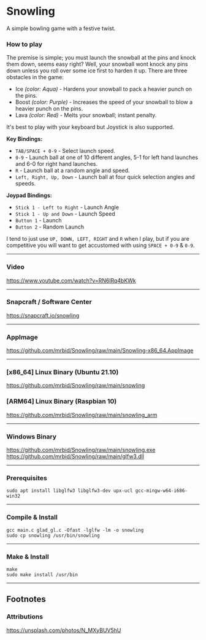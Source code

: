 # Snowling
A simple bowling game with a festive twist.

### How to play

The premise is simple; you must launch the snowball at the pins and knock them down, seems easy right? Well, your snowball wont knock any pins down unless you roll over some ice first to harden it up. There are three obstacles in the game:
* Ice _(color: Aqua)_ - Hardens your snowball to pack a heavier punch on the pins.
* Boost _(color: Purple)_ - Increases the speed of your snowball to blow a heavier punch on the pins.
* Lava _(color: Red)_ - Melts your snowball; instant penalty.

It's best to play with your keyboard but Joystick is also supported.

**Key Bindings:**
* `TAB/SPACE + 0-9` - Select launch speed.
* `0-9` - Launch ball at one of 10 different angles, 5-1 for left hand launches and 6-0 for right hand launches.
* `R` - Launch ball at a random angle and speed.
* `Left, Right, Up, Down` - Launch ball at four quick selection angles and speeds.

**Joypad Bindings:**
* `Stick 1 - Left to Right` - Launch Angle
* `Stick 1 - Up and Down` - Launch Speed
* `Button 1` - Launch
* `Button 2` - Random Launch

I tend to just use `UP, DOWN, LEFT, RIGHT` and `R` when I play, but if you are competitive you will want to get accustomed with using `SPACE + 0-9` & `0-9`.

---

### Video
https://www.youtube.com/watch?v=RN6lRq4bKWk

---

### Snapcraft / Software Center
https://snapcraft.io/snowling

---

### AppImage
https://github.com/mrbid/Snowling/raw/main/Snowling-x86_64.AppImage

---

### [x86_64] Linux Binary (Ubuntu 21.10)
https://github.com/mrbid/Snowling/raw/main/snowling

### [ARM64] Linux Binary (Raspbian 10)
https://github.com/mrbid/Snowling/raw/main/snowling_arm

---

### Windows Binary
https://github.com/mrbid/Snowling/raw/main/snowling.exe <br>
https://github.com/mrbid/Snowling/raw/main/glfw3.dll

---

### Prerequisites
`sudo apt install libglfw3 libglfw3-dev upx-ucl gcc-mingw-w64-i686-win32`

---

### Compile & Install
```
gcc main.c glad_gl.c -Ofast -lglfw -lm -o snowling
sudo cp snowling /usr/bin/snowling
```

---

### Make & Install
```
make
sudo make install /usr/bin
```

---

## Footnotes

### Attributions
https://unsplash.com/photos/N_MXyBUV5hU<br>
